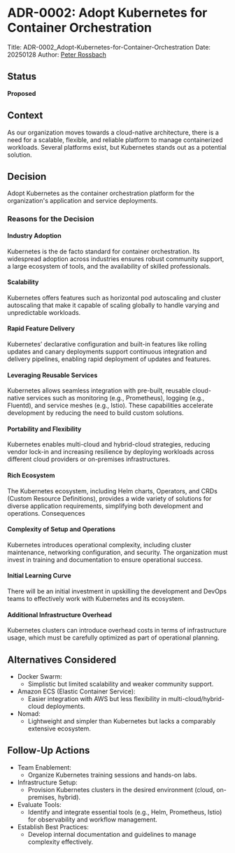 # ADR-0002: Adopt Kubernetes for Container Orchestration

Title: ADR-0002_Adopt-Kubernetes-for-Container-Orchestration
Date: 20250128
Author: [Peter Rossbach](mailto://peter.rossbach@bee42.com)

## Status

__Proposed__

## Context

As our organization moves towards a cloud-native architecture, there is a need for a scalable, flexible, and reliable platform to manage containerized workloads. Several platforms exist, but Kubernetes stands out as a potential solution.

## Decision

Adopt Kubernetes as the container orchestration platform for the organization's application and service deployments.

### Reasons for the Decision

#### Industry Adoption

Kubernetes is the de facto standard for container orchestration. Its widespread adoption across industries ensures robust community support, a large ecosystem of tools, and the availability of skilled professionals.

#### Scalability

Kubernetes offers features such as horizontal pod autoscaling and cluster autoscaling that make it capable of scaling globally to handle varying and unpredictable workloads.

#### Rapid Feature Delivery

Kubernetes’ declarative configuration and built-in features like rolling updates and canary deployments support continuous integration and delivery pipelines, enabling rapid deployment of updates and features.

#### Leveraging Reusable Services

Kubernetes allows seamless integration with pre-built, reusable cloud-native services such as monitoring (e.g., Prometheus), logging (e.g., Fluentd), and service meshes (e.g., Istio). These capabilities accelerate development by reducing the need to build custom solutions.

#### Portability and Flexibility

Kubernetes enables multi-cloud and hybrid-cloud strategies, reducing vendor lock-in and increasing resilience by deploying workloads across different cloud providers or on-premises infrastructures.

#### Rich Ecosystem

The Kubernetes ecosystem, including Helm charts, Operators, and CRDs (Custom Resource Definitions), provides a wide variety of solutions for diverse application requirements, simplifying both development and operations.
Consequences

#### Complexity of Setup and Operations

Kubernetes introduces operational complexity, including cluster maintenance, networking configuration, and security. The organization must invest in training and documentation to ensure operational success.

#### Initial Learning Curve

There will be an initial investment in upskilling the development and DevOps teams to effectively work with Kubernetes and its ecosystem.

#### Additional Infrastructure Overhead

Kubernetes clusters can introduce overhead costs in terms of infrastructure usage, which must be carefully optimized as part of operational planning.

## Alternatives Considered

* Docker Swarm:
  * Simplistic but limited scalability and weaker community support.
* Amazon ECS (Elastic Container Service):
  * Easier integration with AWS but less flexibility in multi-cloud/hybrid-cloud deployments.
* Nomad:
  * Lightweight and simpler than Kubernetes but lacks a comparably extensive ecosystem.

## Follow-Up Actions

* Team Enablement:
  * Organize Kubernetes training sessions and hands-on labs.
* Infrastructure Setup:
  * Provision Kubernetes clusters in the desired environment (cloud, on-premises, hybrid).
* Evaluate Tools:
  * Identify and integrate essential tools (e.g., Helm, Prometheus, Istio) for observability and workflow management.
* Establish Best Practices:
  * Develop internal documentation and guidelines to manage complexity effectively.